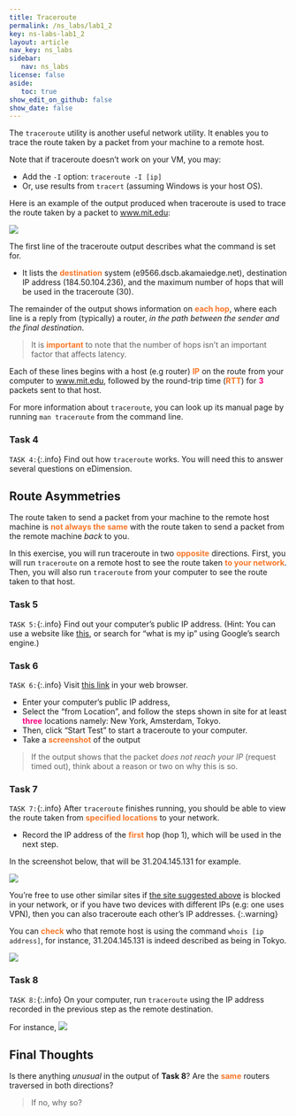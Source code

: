 ```yaml
---
title: Traceroute
permalink: /ns_labs/lab1_2
key: ns-labs-lab1_2
layout: article
nav_key: ns_labs
sidebar:
   nav: ns_labs
license: false
aside:
   toc: true
show_edit_on_github: false
show_date: false
---
```


The `traceroute` utility is another useful network utility. It enables you to trace the route taken by a packet from your machine to a remote host. 

Note that if traceroute doesn’t work on your VM, you may:
* Add the `-I` option: `traceroute -I [ip]`
* Or, use results from `tracert` (assuming Windows is your host OS). 


Here is an example of the output produced when traceroute is used to trace the route taken by a packet to www.mit.edu:

<img src="/50005/assets/images/nslab1/1.png"  class="center_seventy"/>

The first line of the traceroute output describes what the command is set for.  
* It lists the <span style="color:#f77729;"><b>destination</b></span> system (e9566.dscb.akamaiedge.net), destination IP address (184.50.104.236), and the maximum number of hops that will be used in the traceroute (30).

The remainder of the output shows information on <span style="color:#f77729;"><b>each hop</b></span>, where each line is a reply from (typically) a router, *in the path between the sender and the final destination*. 
> It is <span style="color:#f77729;"><b>important</b></span> to note that the number of hops isn’t an important factor that affects latency. 

Each of these lines begins with a host (e.g router) <span style="color:#f77729;"><b>IP</b></span> on the route from your computer to www.mit.edu, followed by the round-trip time (<span style="color:#f77729;"><b>RTT</b></span>) for <span style="color:#f7007f;"><b>3</b></span> packets sent to that host. 

For more information about `traceroute`, you can look up its manual page by running `man traceroute` from the command line.

### Task 4 
`TASK 4:`{:.info} Find out how `traceroute` works. You will need this to answer several questions on eDimension. 

## Route Asymmetries
The route taken to send a packet from your  machine to the remote host machine is <span style="color:#f77729;"><b>not always the same</b></span> with the route taken to send a packet from the remote machine *back* to you.

In this exercise, you will run traceroute in two <span style="color:#f77729;"><b>opposite</b></span> directions. First, you will run `traceroute` on a remote host to see the route taken <span style="color:#f77729;"><b>to your network</b></span>. Then, you will also run `traceroute` from your computer to see the route taken to that host.

### Task 5 
`TASK 5:`{:.info} Find out your computer’s public IP address. (Hint: You can use a website like [this](http://www.whatismypublicip.com/), or search for “what is my ip” using Google’s search engine.)

### Task 6 
`TASK 6:`{:.info} Visit [this link](https://www.uptrends.com/tools/traceroute) in your web browser. 
* Enter your computer’s public IP address, 
* Select the “from Location”, and follow the steps shown in site for at least <span style="color:#f7007f;"><b>three</b></span> locations namely: New York, Amsterdam, Tokyo.
* Then, click “Start Test” to start a traceroute to your computer. 
* Take a <span style="color:#f77729;"><b>screenshot</b></span> of the output

> If the output shows that the packet *does not reach your IP* (request timed out), think about a reason or two on why this is so.


### Task 7 
`TASK 7:`{:.info} After `traceroute` finishes running, you should be able to view the route taken from <span style="color:#f77729;"><b>specified locations</b></span> to your network. 
* Record the IP address of the <span style="color:#f77729;"><b>first</b></span> hop (hop 1), which will be used in the next step. 

In the screenshot below, that will be 31.204.145.131 for example.

<img src="/50005/assets/images/nslab1/2.png"  class="center_seventy"/>

You’re free to use other similar sites if [the site suggested above](https://www.uptrends.com/tools/traceroute) is blocked in your network, or if you have two devices with different IPs (e.g: one uses VPN), then you can also traceroute each other’s IP addresses. 
{:.warning}

You can <span style="color:#f77729;"><b>check</b></span> who  that remote host is using the command `whois [ip address]`, for instance,  31.204.145.131 is indeed described as being in Tokyo.

<img src="/50005/assets/images/nslab1/4.png"  class="center_seventy"/>

### Task 8 
`TASK 8:`{:.info} On your computer, run `traceroute` using the IP address recorded in the previous step as the remote destination.

For instance,
<img src="/50005/assets/images/nslab1/3.png"  class="center_seventy"/>


## Final Thoughts

Is there anything *unusual* in the output of **Task 8**? Are the <span style="color:#f77729;"><b>same</b></span> routers traversed in both directions? 
> If no, why so?





